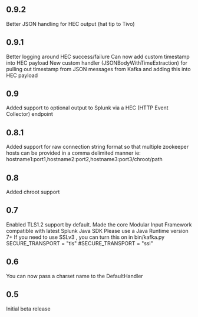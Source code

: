 0.9.2
-----
Better JSON handling for HEC output (hat tip to Tivo)

0.9.1
-----
Better logging around HEC success/failure
Can now add custom timestamp into HEC payload
New custom handler (JSONBodyWithTimeExtraction) for pulling out timestamp from JSON messages from Kafka and adding this into HEC payload

0.9
---
Added support to optional output to Splunk via a HEC (HTTP Event Collector) endpoint


0.8.1
---
Added support for raw connection string format so that multiple zookeeper hosts
can be provided in a comma delimited manner
ie: hostname1:port1,hostname2:port2,hostname3:port3/chroot/path 

0.8
---
Added chroot support

0.7
----
Enabled TLS1.2 support by default.
Made the  core Modular Input Framework compatible with latest Splunk Java SDK
Please use a Java Runtime version 7+
If you need to use SSLv3 , you can turn this on in bin/kafka.py
SECURE_TRANSPORT = "tls"
#SECURE_TRANSPORT = "ssl"

0.6
-----
You can now pass a charset name to the DefaultHandler

0.5
-----
Initial beta release
